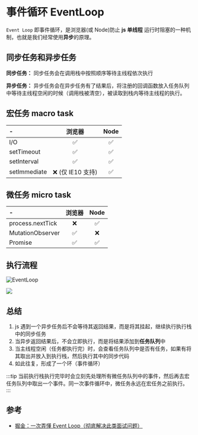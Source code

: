 # 事件循环 EventLoop

`Event Loop` 即事件循环，是浏览器(或 Node)防止 **js 单线程** 运行时阻塞的一种机制，也就是我们经常使用**异步**的原理。

## 同步任务和异步任务

**同步任务：** 同步任务会在调用栈中按照顺序等待主线程依次执行

**异步任务：** 异步任务会在异步任务有了结果后，将注册的回调函数放入任务队列中等待主线程空闲的时候（调用栈被清空），被读取到栈内等待主线程的执行。

## 宏任务 macro task

| -            |      浏览器       | Node |
| :----------- | :---------------: | :--: |
| I/O          |        ✅         |  ✅  |
| setTimeout   |        ✅         |  ✅  |
| setInterval  |        ✅         |  ✅  |
| setImmediate | ❌ (仅 IE10 支持) |  ✅  |

## 微任务 micro task

| -                | 浏览器 | Node |
| :--------------- | :----: | :--: |
| process.nextTick |   ❌   |  ✅  |
| MutationObserver |   ✅   |  ❌  |
| Promise          |   ✅   |  ✅  |

## 执行流程

![EventLoop](https://limy-1309594960.cos.ap-beijing.myqcloud.com/202209181703122-event_loop.png)

![](https://limy-1309594960.cos.ap-beijing.myqcloud.com/202209181756737-event_loop.gif)

## 总结

1. js 遇到一个异步任务后不会等待其返回结果，而是将其挂起，继续执行执行栈中的同步任务
2. 当异步返回结果后，不会立即执行，而是将结果添加到**任务队列**中
3. 当主线程空闲（任务都执行完）时，会查看任务队列中是否有任务，如果有将其取出并放入到执行栈，然后执行其中的同步代码
4. 如此往复，形成了一个环（事件循环）

:::tip
当前执行栈执行完毕时会立刻先处理所有微任务队列中的事件，然后再去宏任务队列中取出一个事件。同一次事件循环中，微任务永远在宏任务之前执行。
:::

## 参考

- [掘金：一次弄懂 Event Loop（彻底解决此类面试问题）](https://juejin.cn/post/6844903764202094606)
